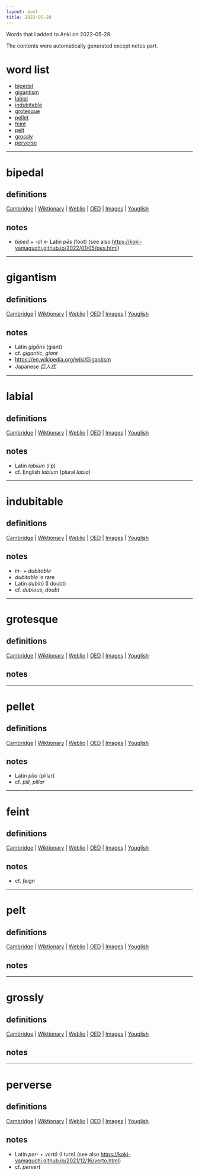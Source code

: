 ```yaml
---
layout: post
title: 2022-05-28
---
```


Words that I added to Anki on 2022-05-28.

The contents were automatically generated except notes part.
# word list
- [bipedal](#bipedal)
- [gigantism](#gigantism)
- [labial](#labial)
- [indubitable](#indubitable)
- [grotesque](#grotesque)
- [pellet](#pellet)
- [feint](#feint)
- [pelt](#pelt)
- [grossly](#grossly)
- [perverse](#perverse)

---

# bipedal
## definitions
[Cambridge](https://dictionary.cambridge.org/us/dictionary/english/bipedal)
|
[Wiktionary](https://en.wiktionary.org/wiki/bipedal#English)
|
[Weblio](https://ejje.weblio.jp/content_find?query=bipedal&searchType=exact)
|
[OED](https://www.oed.com/search?q=bipedal)
|
[Images](https://www.google.com/search?tbm=isch&q=bipedal)
|
[Youglish](https://youglish.com/pronounce/bipedal/english/us)

## notes
- *biped* + *-al* <- Latin *pēs* (foot) (see also <https://koki-yamaguchi.github.io/2022/01/05/pes.html>)

---

# gigantism
## definitions
[Cambridge](https://dictionary.cambridge.org/us/dictionary/english/gigantism)
|
[Wiktionary](https://en.wiktionary.org/wiki/gigantism#English)
|
[Weblio](https://ejje.weblio.jp/content_find?query=gigantism&searchType=exact)
|
[OED](https://www.oed.com/search?q=gigantism)
|
[Images](https://www.google.com/search?tbm=isch&q=gigantism)
|
[Youglish](https://youglish.com/pronounce/gigantism/english/us)

## notes
- Latin *gigāns* (giant)
- cf. *gigantic*, *giant*
- <https://en.wikipedia.org/wiki/Gigantism>
- Japanese *巨人症*

---

# labial
## definitions
[Cambridge](https://dictionary.cambridge.org/us/dictionary/english/labial)
|
[Wiktionary](https://en.wiktionary.org/wiki/labial#English)
|
[Weblio](https://ejje.weblio.jp/content_find?query=labial&searchType=exact)
|
[OED](https://www.oed.com/search?q=labial)
|
[Images](https://www.google.com/search?tbm=isch&q=labial)
|
[Youglish](https://youglish.com/pronounce/labial/english/us)

## notes
- Latin *labium* (lip)
- cf. English *labium* (plural *labia*)

---

# indubitable
## definitions
[Cambridge](https://dictionary.cambridge.org/us/dictionary/english/indubitable)
|
[Wiktionary](https://en.wiktionary.org/wiki/indubitable#English)
|
[Weblio](https://ejje.weblio.jp/content_find?query=indubitable&searchType=exact)
|
[OED](https://www.oed.com/search?q=indubitable)
|
[Images](https://www.google.com/search?tbm=isch&q=indubitable)
|
[Youglish](https://youglish.com/pronounce/indubitable/english/us)

## notes
- *in-* + *dubitable*
- *dubitable* is rare
- Latin *dubitō* (I doubt)
- cf. *dubious*, *doubt*

---

# grotesque
## definitions
[Cambridge](https://dictionary.cambridge.org/us/dictionary/english/grotesque)
|
[Wiktionary](https://en.wiktionary.org/wiki/grotesque#English)
|
[Weblio](https://ejje.weblio.jp/content_find?query=grotesque&searchType=exact)
|
[OED](https://www.oed.com/search?q=grotesque)
|
[Images](https://www.google.com/search?tbm=isch&q=grotesque)
|
[Youglish](https://youglish.com/pronounce/grotesque/english/us)

## notes

---

# pellet
## definitions
[Cambridge](https://dictionary.cambridge.org/us/dictionary/english/pellet)
|
[Wiktionary](https://en.wiktionary.org/wiki/pellet#English)
|
[Weblio](https://ejje.weblio.jp/content_find?query=pellet&searchType=exact)
|
[OED](https://www.oed.com/search?q=pellet)
|
[Images](https://www.google.com/search?tbm=isch&q=pellet)
|
[Youglish](https://youglish.com/pronounce/pellet/english/us)

## notes
- Latin *pīla* (pillar)
- cf. *pill*, *pillar*

---

# feint
## definitions
[Cambridge](https://dictionary.cambridge.org/us/dictionary/english/feint)
|
[Wiktionary](https://en.wiktionary.org/wiki/feint#English)
|
[Weblio](https://ejje.weblio.jp/content_find?query=feint&searchType=exact)
|
[OED](https://www.oed.com/search?q=feint)
|
[Images](https://www.google.com/search?tbm=isch&q=feint)
|
[Youglish](https://youglish.com/pronounce/feint/english/us)

## notes
- cf. *feign*

---

# pelt
## definitions
[Cambridge](https://dictionary.cambridge.org/us/dictionary/english/pelt)
|
[Wiktionary](https://en.wiktionary.org/wiki/pelt#English)
|
[Weblio](https://ejje.weblio.jp/content_find?query=pelt&searchType=exact)
|
[OED](https://www.oed.com/search?q=pelt)
|
[Images](https://www.google.com/search?tbm=isch&q=pelt)
|
[Youglish](https://youglish.com/pronounce/pelt/english/us)

## notes

---

# grossly
## definitions
[Cambridge](https://dictionary.cambridge.org/us/dictionary/english/grossly)
|
[Wiktionary](https://en.wiktionary.org/wiki/grossly#English)
|
[Weblio](https://ejje.weblio.jp/content_find?query=grossly&searchType=exact)
|
[OED](https://www.oed.com/search?q=grossly)
|
[Images](https://www.google.com/search?tbm=isch&q=grossly)
|
[Youglish](https://youglish.com/pronounce/grossly/english/us)

## notes

---

# perverse
## definitions
[Cambridge](https://dictionary.cambridge.org/us/dictionary/english/perverse)
|
[Wiktionary](https://en.wiktionary.org/wiki/perverse#English)
|
[Weblio](https://ejje.weblio.jp/content_find?query=perverse&searchType=exact)
|
[OED](https://www.oed.com/search?q=perverse)
|
[Images](https://www.google.com/search?tbm=isch&q=perverse)
|
[Youglish](https://youglish.com/pronounce/perverse/english/us)

## notes
- Latin *per-* + *vertō* (I turn) (see also <https://koki-yamaguchi.github.io/2021/12/16/verto.html>)
- cf. *pervert*


